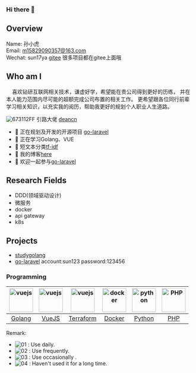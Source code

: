 ### Hi there 👋



## Overview

Name: 孙小虎
<br>
Email: m15829090357@163.com
<br>
Wechat: sun17ya
[gitee](https://github.com/yino/golang-laravel) 很多项目都在gitee上面哦

## Who am I
&nbsp;&nbsp;&nbsp;&nbsp;喜欢钻研互联网相关技术，谦虚好学，希望能在贵公司得到更好的历练，
并在本人能力范围内尽可能的超额完成公司布置的相关工作。
更希望跟各位同行前辈学习相关知识，以充实我的阅历，帮助我更好的规划个人职业人生道路。

![673112FF](https://user-images.githubusercontent.com/32722688/139817268-20abcb98-7650-49d8-b332-901299b2d3c3.gif)
引路大佬 [deancn](https://github.com/deancn)

- 🔭 正在规划及开发的开源项目 [go-laravel](https://github.com/yino/golang-laravel)
- 🌱 正在学习Golang、VUE
- 👯 短文本分类[tf-idf](https://github.com/yino/nlp-tf-idf)
- 📘 我的博客[here](http://sun17ya.github.io/)
- 💬 欢迎一起参与[go-laravel](https://github.com/yino/golang-laravel)
## Research Fields
  - DDD(领域驱动设计)
  - 微服务
  - docker
  - api gateway
  - k8s
  
## Projects

- [studygolang](http://yino.github.io/) 
- [go-laravel](yurendao.kangkang17.com) account:sun123 password:123456


### Programming
| <img src="https://golang.org/lib/godoc/images/go-logo-blue.svg" alt="vuejs" width="64" height="64" align="bottom" />  |   <img src="https://vuejs.org/images/logo.png" alt="vuejs" width="64" height="64" align="bottom" /> |  <img src="https://www.terraform.io/assets/images/mega-nav/logo-terraform-ff69eaae.svg" alt="vuejs" width="64" height="64" align="bottom" /> | <img src="https://www.docker.com/sites/default/files/d8/Docker-R-Logo-08-2018-Monochomatic-RGB_Moby-x1.png" alt="docker" width="64" height="64" align="bottom" /> | <img src="https://www.python.org/static/img/python-logo-large.c36dccadd999.png?1576869008" alt="python" width="64" height="64" align="bottom" /> | <img src="https://www.php.net/images/logos/php-logo.svg" alt="PHP" width="64" height="64" align="bottom" /> |
| :-: | :-: | :-: | :-: | :-: | :-: |
| [Golang](https://golang.org) |  [VueJS](https://cn.vuejs.org/) |  [Terraform](https://www.terraform.io/)  | [Docker](https://www.docker.com/)  |[Python](https://www.python.org/)  |[PHP](https://www.php.net/)|  

Remark:
 - ![01](https://s1.ax1x.com/2020/07/22/U74gZ6.png) : Use daily.
 - ![02](https://s1.ax1x.com/2020/07/22/U746qx.png) : Use frequently.
 - ![03](https://s1.ax1x.com/2020/07/22/U74ys1.png) : Use occasionally .
 - ![04](https://s1.ax1x.com/2020/07/22/U74sMR.png) : Haven't used it for a long time.



